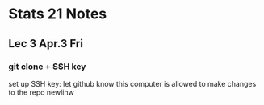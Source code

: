 # Stats 21 Notes

## Lec 3 Apr.3 Fri

### git clone + SSH key

set up SSH key: let github know this computer is allowed to make changes to the repo
newlinw
